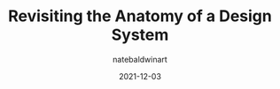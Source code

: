 ---
author: natebaldwinart
date: 2021-12-03
publisher: uxdesigncc
tags:
  - design-systems
  - meta
target_url: https://uxdesign.cc/revisiting-the-anatomy-of-a-design-system-744baef1ba65
title: Revisiting the Anatomy of a Design System
---